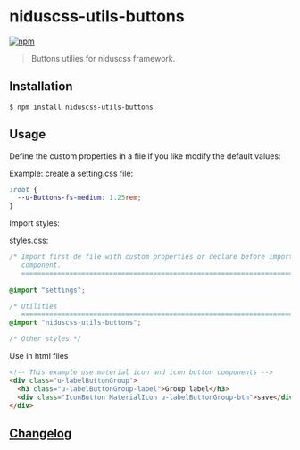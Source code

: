 # niduscss-utils-buttons
[![npm][npm-image]][npm-url]

[npm-image]: https://img.shields.io/npm/v/niduscss-utils-buttons.svg
[npm-url]: https://npmjs.org/package/niduscss-utils-buttons

> Buttons utilies for niduscss framework.

## Installation

```console
$ npm install niduscss-utils-buttons
```

## Usage

Define the custom properties in a file if you like modify the default values:

Example: create a setting.css file:

```css
:root {
  --u-Buttons-fs-medium: 1.25rem;
}
```

Import styles:

styles.css:

```css
/* Import first de file with custom properties or declare before import the
   component.
   ========================================================================== */
   
@import "settings";

/* Utilities
   ========================================================================== */
@import "niduscss-utils-buttons";

/* Other styles */
```

Use in html files

```html
<!-- This example use material icon and icon button components -->
<div class="u-labelButtonGroup">
  <h3 class="u-labelButtonGroup-label">Group label</h3>
  <div class="IconButton MaterialIcon u-labelButtonGroup-btn">save</div>
</div>
```

## [Changelog](CHANGELOG.md)